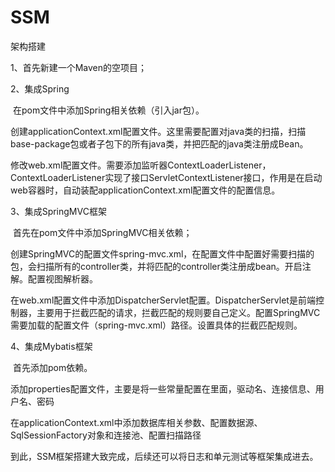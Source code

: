 # SSM
架构搭建



1、首先新建一个Maven的空项目；

2、集成Spring

​	  在pom文件中添加Spring相关依赖（引入jar包）。

​	 创建applicationContext.xml配置文件。这里需要配置对java类的扫描，扫描base-package包或者子包下的所有java类，并把匹配的java类注册成Bean。

​	  修改web.xml配置文件。需要添加监听器ContextLoaderListener，ContextLoaderListener实现了接口ServletContextListener接口，作用是在启动web容器时，自动装配applicationContext.xml配置文件的配置信息。

3、集成SpringMVC框架

​	  首先在pom文件中添加SpringMVC相关依赖；

​	  创建SpringMVC的配置文件spring-mvc.xml，在配置文件中配置好需要扫描的包，会扫描所有的controller类，并将匹配的controller类注册成bean。开启注解。配置视图解析器。

​	  在web.xml配置文件中添加DispatcherServlet配置。DispatcherServlet是前端控制器，主要用于拦截匹配的请求，拦截匹配的规则要自己定义。配置SpringMVC需要加载的配置文件（spring-mvc.xml）路径。设置具体的拦截匹配规则。

4、集成Mybatis框架

​	  首先添加pom依赖。

​	  添加properties配置文件，主要是将一些常量配置在里面，驱动名、连接信息、用户名、密码

​	  在applicationContext.xml中添加数据库相关参数、配置数据源、SqlSessionFactory对象和连接池、配置扫描路径



到此，SSM框架搭建大致完成，后续还可以将日志和单元测试等框架集成进去。





​	  

​	  